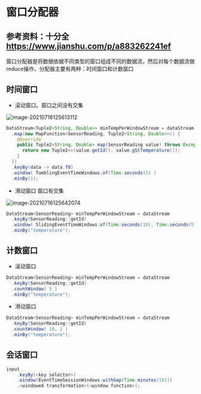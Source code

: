 # 窗口分配器

## 参考资料：十分全 https://www.jianshu.com/p/a883262241ef

窗口分配器是将数据依据不同类型的窗口组成不同的数据流，然后对每个数据流做reduce操作。分配器主要有两种：时间窗口和计数窗口

## 时间窗口

- 滚动窗口。窗口之间没有交集

![image-20210716125613112](D:\Tutorial\Flink\Blog\窗口\image\image-20210716125613112.png)

```java
DataStream<Tuple2<String, Double>> minTempPerWindowStream = dataStream 
  .map(new MapFunction<SensorReading, Tuple2<String, Double>>() { 
    @Override 
    public Tuple2<String, Double> map(SensorReading value) throws Exception {
      return new Tuple2<>(value.getId(), value.gStTemperature()); 
    } 
  }) 
  .keyBy(data -> data.f0) 
  .window( TumblingEventTimeWindows.of(Time.seconds(5) ) 
  .minBy(1);
```

- 滑动窗口 窗口有交集

![image-20210716125642074](D:\Tutorial\Flink\Blog\窗口\image\image-20210716125642074.png)

```java
DataStream<SensorReading> minTempPerWindowStream = dataStream 
  .keyBy(SensorReading::getId) 
  .window( SlidingEventTimeWindows.of(Time.seconds(10), Time.seconds(5)) )  // 前面是窗口大小，后面是步长
  .minBy("temperature");
```

## 计数窗口

- 滚动窗口

```java
DataStream<SensorReading> minTempPerWindowStream = dataStream 
  .keyBy(SensorReading::getId) 
  .countWindow( 5 ) 
  .minBy("temperature");
```

- 滑动窗口

```java
DataStream<SensorReading> minTempPerWindowStream = dataStream 
  .keyBy(SensorReading::getId) 
  .countWindow( 10, 2 ) 
  .minBy("temperature");
```

## 会话窗口

```java
input
    .keyBy(<key selector>)
    .window(EventTimeSessionWindows.withGap(Time.minutes(10)))
    .<windowed transformation>(<window function>);
```

